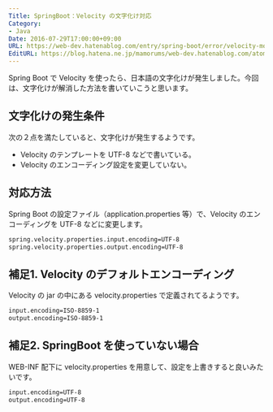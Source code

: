 ```yaml
---
Title: SpringBoot：Velocity の文字化け対応
Category:
- Java
Date: 2016-07-29T17:00:00+09:00
URL: https://web-dev.hatenablog.com/entry/spring-boot/error/velocity-mojibake
EditURL: https://blog.hatena.ne.jp/mamorums/web-dev.hatenablog.com/atom/entry/10328749687178787333
---
```


Spring Boot で Velocity を使ったら、日本語の文字化けが発生しました。今回は、文字化けが解消した方法を書いていこうと思います。


## 文字化けの発生条件
次の２点を満たしていると、文字化けが発生するようです。

- Velocity のテンプレートを UTF-8 などで書いている。
- Velocity のエンコーディング設定を変更していない。


## 対応方法
Spring Boot の設定ファイル（application.properties 等）で、Velocity のエンコーディングを UTF-8 などに変更します。

```txt
spring.velocity.properties.input.encoding=UTF-8
spring.velocity.properties.output.encoding=UTF-8
```


## 補足1. Velocity のデフォルトエンコーディング
Velocity の jar の中にある velocity.properties で定義されてるようです。

```txt
input.encoding=ISO-8859-1
output.encoding=ISO-8859-1
```


## 補足2. SpringBoot を使っていない場合
WEB-INF 配下に velocity.properties を用意して、設定を上書きすると良いみたいです。

```txt
input.encoding=UTF-8
output.encoding=UTF-8
```
